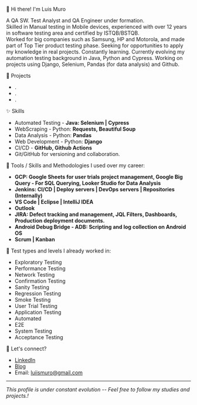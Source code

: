 👋 Hi there! I'm Luis Muro

A QA SW. Test Analyst and QA Engineer under formation.  
Skilled in Manual testing in Mobile devices, experienced with over 12 years in software testing area and certified by ISTQB/BSTQB.  
Worked for big companies such as Samsung, HP and Motorola, and made part of Top Tier product testing phase.
Seeking for opportunities to apply my knowledge in real projects. 
Constantly learning. Currently evolving my automation testing background in Java, Python and Cypress. Working on projects using Django, Selenium, Pandas (for data analysis) and Github.

🚀 Projects

* .
* .
* .

✨ Skills

* Automated Testing - **Java: Selenium | Cypress**
* WebScraping - Python: **Requests, Beautiful Soup**
* Data Analysis - Python: **Pandas**
* Web Development - Python: **Django**
* CI/CD - **GitHub, Github Actions**
* Git/GitHub for versioning and collaboration.

🔧 Tools / Skills and Methodologies I used over my career:
  - **GCP: Google Sheets for user trials project management, Google Big Query - For SQL Querying, Looker Studio for Data Analysis**
  - **Jenkins: CI/CD | Deploy servers | DevOps servers | Repositories (Internally)**
  - **VS Code | Eclipse | IntelliJ IDEA**
  - **Outlook**
  - **JIRA: Defect tracking and management, JQL Filters, Dashboards, Production deployment documents.**
  - **Android Debug Bridge - ADB: Scripting and log collection on Android OS**
  - **Scrum | Kanban**

🧪 Test types and levels I already worked in:
  - Exploratory Testing
  - Performance Testing
  - Network Testing
  - Confirmation Testing
  - Sanity Testing
  - Regression Testing
  - Smoke Testing
  - User Trial Testing
  - Application Testing
  - Automated
  - E2E
  - System Testing
  - Acceptance Testing 

💬 Let's connect?
- [LinkedIn](https://www.linkedin.com/in/luiismuro/)
- [Blog](https://nextgenqahub.wixsite.com/nxtgen-qa/en)
- Email: luiismuro@gmail.com

---

*This profile is under constant evolution -- Feel free to follow my studies and projects.!*
